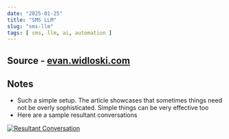 ```yaml
---
date: "2025-01-25"
title: "SMS LLM"
slug: "sms-llm"
tags: [ sms, llm, ai, automation ]
---
```




## Source - [evan.widloski.com][1]

## Notes
* Such a simple setup. The article showcases that sometimes things need not be overly sophisticated. Simple things can be very effective too
* Here are a sample resultant conversations

[![Resultant Conversation][2]][1]



   [1]: https://evan.widloski.com/software/sms_llm/
   [2]: https://evan.widloski.com/software/sms_llm/conv3.png
